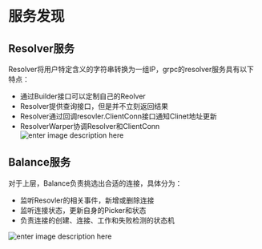 # 服务发现
## Resolver服务
Resolver将用户特定含义的字符串转换为一组IP，grpc的resolver服务具有以下特点：
- 通过Builder接口可以定制自己的Reolver
- Resolver提供查询接口，但是并不立刻返回结果
- Resolver通过回调resovler.ClientConn接口通知Clinet地址更新
- ResolverWarper协调Resolver和ClientConn![enter image description here](https://lh3.googleusercontent.com/Zbk2gb_1HaIwmJyQluCJSKY8SuhiMMcKmmD-bg1DijCHruU1WdN8TXsCpl6JB_l-N7tsnc6DGzIZ)

## Balance服务
对于上层，Balance负责挑选出合适的连接，具体分为：
- 监听Resovler的相关事件，新增或删除连接
- 监听连接状态，更新自身的Picker和状态
- 负责连接的创建、连接、工作和失败检测的状态机

![enter image description here](https://lh3.googleusercontent.com/abI4Fbc7q92nC0CqctA8WA1pijj1YPwFdBriQ2KFcNynS2KfHgtMFbgMjDaX7EZDAXragi9xfFda)
<!--stackedit_data:
eyJoaXN0b3J5IjpbMjA3NTU0OTAxNF19
-->